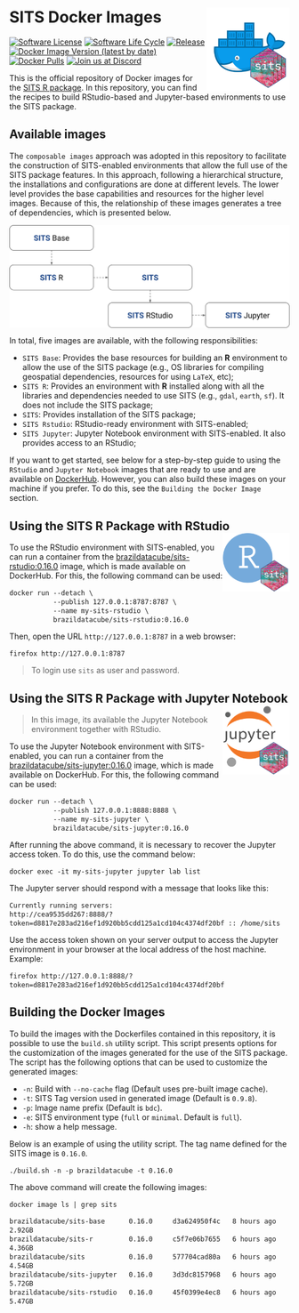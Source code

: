 # SITS Docker Images <img src=".github/logo/sits-docker-sticker.png" align="right" width="150"/>

[![Software License](https://img.shields.io/badge/license-MIT-green)](https://github.com//brazil-data-cube/sits-docker/blob/master/LICENSE) [![Software Life
Cycle](https://img.shields.io/badge/lifecycle-maturing-blue.svg)](https://www.tidyverse.org/lifecycle/#maturing) [![Release](https://img.shields.io/github/tag/brazil-data-cube/sits-docker.svg)](https://github.com/brazil-data-cube/sits-docker/releases) [![Docker Image Version (latest by date)](https://img.shields.io/docker/v/brazildatacube/sits?label=Docker%20Hub)](https://hub.docker.com/r/brazildatacube/sits) [![Docker Pulls](https://img.shields.io/docker/pulls/brazildatacube/sits)](https://hub.docker.com/r/brazildatacube/sits) [![Join us at
Discord](https://img.shields.io/discord/689541907621085198?logo=discord&logoColor=ffffff&color=7389D8)](https://discord.com/channels/689541907621085198#)

This is the official repository of Docker images for the [SITS R package](https://github.com/e-sensing/sits). In this repository, you can find the recipes to build RStudio-based and Jupyter-based environments to use the SITS package.

## Available images

The `composable images` approach was adopted in this repository to facilitate the construction of SITS-enabled environments that allow the full use of the SITS package features. In this approach, following a hierarchical structure, the installations and configurations are done at different levels. The lower level provides the base capabilities and resources for the higher level images. Because of this, the relationship of these images generates a tree of dependencies, which is presented below.

<img src=".github/arch/sits-docker-arch.png" align="center" width="640"/>

In total, five images are available, with the following responsibilities:

- `SITS Base`: Provides the base resources for building an **R** environment to allow the use of the SITS package (e.g., OS libraries for compiling geospatial dependencies, resources for using `LaTeX`, etc);
- `SITS R`: Provides an environment with **R** installed along with all the libraries and dependencies needed to use SITS (e.g., `gdal`, `earth`, `sf`). It does not include the SITS package;
- `SITS`: Provides installation of the SITS package;
- `SITS Rstudio`: RStudio-ready environment with SITS-enabled;
- `SITS Jupyter`: Jupyter Notebook environment with SITS-enabled. It also provides access to an RStudio;

If you want to get started, see below for a step-by-step guide to using the `RStudio` and `Jupyter Notebook` images that are ready to use and are available on [DockerHub](https://hub.docker.com/u/brazildatacube). However, you can also build these images on your machine if you prefer. To do this, see the `Building the Docker Image` section.

## Using the SITS R Package with RStudio <img src=".github/logo/sits-docker-env-rstudio.png" align="right" width="120"/>

To use the RStudio environment with SITS-enabled, you can run a container from the [brazildatacube/sits-rstudio:0.16.0](https://hub.docker.com/r/brazildatacube/sits-rstudio) image, which is made available on DockerHub. For this, the following command can be used:

```shell
docker run --detach \
           --publish 127.0.0.1:8787:8787 \
           --name my-sits-rstudio \
           brazildatacube/sits-rstudio:0.16.0
```

Then, open the URL `http://127.0.0.1:8787` in a web browser:

```shell
firefox http://127.0.0.1:8787
```

> To login use `sits` as user and password.

## Using the SITS R Package with Jupyter Notebook <img src=".github/logo/sits-docker-env-jupyter.png" align="right" width="120"/>

> In this image, its available the Jupyter Notebook environment together with RStudio.

To use the Jupyter Notebook environment with SITS-enabled, you can run a container from the [brazildatacube/sits-jupyter:0.16.0](https://hub.docker.com/r/brazildatacube/sits-jupyter) image, which is made available on DockerHub. For this, the following command can be used:

```shell
docker run --detach \
           --publish 127.0.0.1:8888:8888 \
           --name my-sits-jupyter \
           brazildatacube/sits-jupyter:0.16.0
```

After running the above command, it is necessary to recover the Jupyter access token. To do this, use the command below:

```shell
docker exec -it my-sits-jupyter jupyter lab list
```

The Jupyter server should respond with a message that looks like this:

```
Currently running servers:
http://cea9535dd267:8888/?token=d8817e283ad216ef1d920bb5cdd125a1cd104c4374df20bf :: /home/sits
```

Use the access token shown on your server output to access the Jupyter environment in your browser at the local address of the host machine. Example:

```shell
firefox http://127.0.0.1:8888/?token=d8817e283ad216ef1d920bb5cdd125a1cd104c4374df20bf
```

## Building the Docker Images

To build the images with the Dockerfiles contained in this repository, it is possible to use the `build.sh` utility script. This script presents options for the customization of the images generated for the use of the SITS package. The script has the following options that can be used to customize the generated images:

- `-n`: Build with `--no-cache` flag (Default uses pre-built image cache).  
- `-t`: SITS Tag version used in generated image (Default is `0.9.8`).
- `-p`: Image name prefix (Default is `bdc`).
- `-e`: SITS environment type (`full` or `minimal`. Default is `full`).
- `-h`: show a help message.

Below is an example of using the utility script. The tag name defined for the SITS image is `0.16.0`.

```shell
./build.sh -n -p brazildatacube -t 0.16.0
```

The above command will create the following images:

```shell
docker image ls | grep sits
```

```
brazildatacube/sits-base      0.16.0     d3a624950f4c   8 hours ago         2.92GB
brazildatacube/sits-r         0.16.0     c5f7e06b7655   6 hours ago         4.36GB
brazildatacube/sits           0.16.0     577704cad80a   6 hours ago         4.54GB
brazildatacube/sits-jupyter   0.16.0     3d3dc8157968   6 hours ago         5.72GB
brazildatacube/sits-rstudio   0.16.0     45f0399e4ec8   6 hours ago         5.47GB
```
